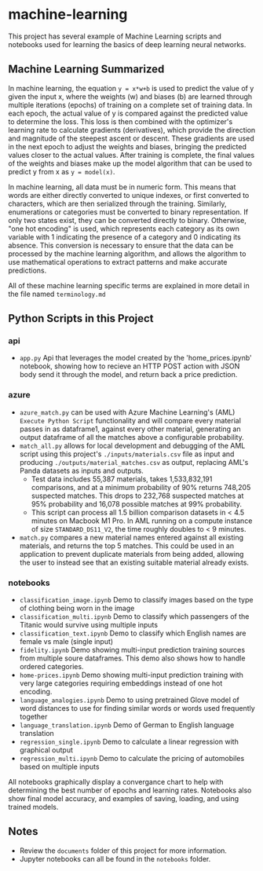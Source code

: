 # machine-learning

This project has several example of Machine Learning scripts and notebooks used for learning the basics of deep learning neural networks.

## Machine Learning Summarized

In machine learning, the equation `y = x*w+b` is used to predict the value of y given the input x, where the weights (w) and biases (b) are learned through multiple iterations (epochs) of training on a complete set of training data. In each epoch, the actual value of y is compared against the predicted value to determine the loss. This loss is then combined with the optimizer's learning rate to calculate gradients (derivatives), which provide the direction and magnitude of the steepest ascent or descent. These gradients are used in the next epoch to adjust the weights and biases, bringing the predicted values closer to the actual values. After training is complete, the final values of the weights and biases make up the model algorithm that can be used to predict y from x as `y = model(x)`.

In machine learning, all data must be in numeric form. This means that words are either directly converted to unique indexes, or first converted to characters, which are then serialized through the training. Similarly, enumerations or categories must be converted to binary representation. If only two states exist, they can be converted directly to binary. Otherwise, "one hot encoding" is used, which represents each category as its own variable with 1 indicating the presence of a category and 0 indicating its absence. This conversion is necessary to ensure that the data can be processed by the machine learning algorithm, and allows the algorithm to use mathematical operations to extract patterns and make accurate predictions.

All of these machine learning specific terms are explained in more detail in the file named `terminology.md`

## Python Scripts in this Project

### api

* `app.py` Api that leverages the model created by the 'home_prices.ipynb' notebook, showing how to recieve an HTTP POST action with JSON body send it through the model, and return back a price prediction.

### azure

* `azure_match.py` can be used with Azure Machine Learning's (AML) `Execute Python Script` functionality and will compare every material passes in as dataframe1, against every other material, generating an output dataframe of all the matches above a configurable probability.  
* `match_all.py` allows for local development and debugging of the AML script using this project's `./inputs/materials.csv` file as input and producing `./outputs/material_matches.csv` as output, replacing AML's Panda datasets as inputs and outputs.
    * Test data includes 55,387 materials, takes 1,533,832,191 comparisons, and at a minimum probability of 90% returns 748,205 suspected matches.  This drops to 232,768 suspected matches at 95% probability and 16,078 possible matches at 99% probability.
    * This script can process all 1.5 billion comparison datasets in < 4.5 minutes on Macbook M1 Pro.  In AML running on a compute instance of size `STANDARD_DS11_V2`, the time roughly doubles to < 9 minutes.
* `match.py` compares a new material names entered against all existing materials, and returns the top 5 matches.  This could be used in an application to prevent duplicate materials from being added, allowing the user to instead see that an existing suitable material already exists.

### notebooks

* `classification_image.ipynb` Demo to classify images based on the type of clothing being worn in the image
* `classification_multi.ipynb` Demo to classify which passengers of the Titanic would survive using multiple inputs
* `classification_text.ipynb` Demo to classify which English names are female vs male (single input)
* `fidelity.ipynb` Demo showing multi-input prediction training sources from multiple soure dataframes. This demo also shows how to handle ordered categories.
* `home-prices.ipynb` Demo showing multi-input prediction training with very large categories requiring embeddings instead of one hot encoding.
* `language_analogies.ipynb` Demo to using pretrained Glove model of word distances to use for finding similar words or words used frequently together
* `language_translation.ipynb` Demo of German to English language translation
* `regression_single.ipynb` Demo to calculate a linear regression with graphical output
* `regression_multi.ipynb` Demo to calculate the pricing of automobiles based on multiple inputs

All notebooks graphically display a convergance chart to help with determining the best number of epochs and learning rates.  Notebooks also show final model accuracy, and examples of saving, loading, and using trained models.

## Notes

* Review the `documents` folder of this project for more information.
* Jupyter notebooks can all be found in the `notebooks` folder.